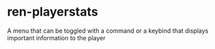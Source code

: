 # ren-playerstats
A menu that can be toggled with a command or a keybind that displays important information to the player

